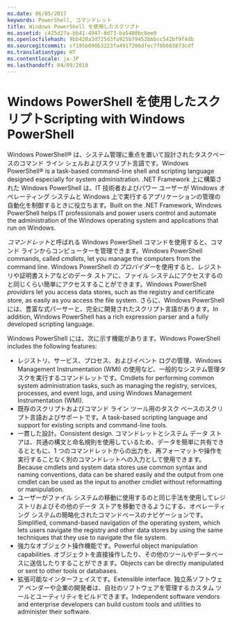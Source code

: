 ```yaml
---
ms.date: 06/05/2017
keywords: PowerShell, コマンドレット
title: Windows PowerShell を使用したスクリプト
ms.assetid: c425d27a-bb41-4947-8d73-ba5480bc8ee0
ms.openlocfilehash: 9bb420a3d725d3fa925b79452bbbcc542bf9f4db
ms.sourcegitcommit: cf195b090b3223fa4917206dfec7f0b603873cdf
ms.translationtype: HT
ms.contentlocale: ja-JP
ms.lasthandoff: 04/09/2018
---
```

# <a name="scripting-with-windows-powershell"></a><span data-ttu-id="2c873-103">Windows PowerShell を使用したスクリプト</span><span class="sxs-lookup"><span data-stu-id="2c873-103">Scripting with Windows PowerShell</span></span>

<span data-ttu-id="2c873-104">Windows PowerShell® は、システム管理に重点を置いて設計されたタスクベースのコマンド ライン シェルおよびスクリプト言語です。</span><span class="sxs-lookup"><span data-stu-id="2c873-104">Windows PowerShell® is a task-based command-line shell and scripting language designed especially for system administration.</span></span> <span data-ttu-id="2c873-105">.NET Framework 上に構築された Windows PowerShell は、IT 技術者およびパワー ユーザーが Windows オペレーティング システムと Windows 上で実行するアプリケーションの管理の自動化を制御するときに役立ちます。</span><span class="sxs-lookup"><span data-stu-id="2c873-105">Built on the .NET Framework, Windows PowerShell helps IT professionals and power users control and automate the administration of the Windows operating system and applications that run on Windows.</span></span>

<span data-ttu-id="2c873-106">*コマンドレット*と呼ばれる Windows PowerShell コマンドを使用すると、コマンド ラインからコンピューターを管理できます。</span><span class="sxs-lookup"><span data-stu-id="2c873-106">Windows PowerShell commands, called *cmdlets*, let you manage the computers from the command line.</span></span> <span data-ttu-id="2c873-107">Windows PowerShell の*プロバイダー*を使用すると、レジストリや証明書ストアなどのデータ ストアに、ファイル システムにアクセスするのと同じくらい簡単にアクセスすることができます。</span><span class="sxs-lookup"><span data-stu-id="2c873-107">Windows PowerShell *providers* let you access data stores, such as the registry and certificate store, as easily as you access the file system.</span></span> <span data-ttu-id="2c873-108">さらに、Windows PowerShell には、豊富な式パーサーと、完全に開発されたスクリプト言語があります。</span><span class="sxs-lookup"><span data-stu-id="2c873-108">In addition, Windows PowerShell has a rich expression parser and a fully developed scripting language.</span></span>

<span data-ttu-id="2c873-109">Windows PowerShell には、次に示す機能があります。</span><span class="sxs-lookup"><span data-stu-id="2c873-109">Windows PowerShell includes the following features:</span></span>

- <span data-ttu-id="2c873-110">レジストリ、サービス、プロセス、およびイベント ログの管理、Windows Management Instrumentation (WMI) の使用など、一般的なシステム管理タスクを実行するコマンドレットです。</span><span class="sxs-lookup"><span data-stu-id="2c873-110">Cmdlets for performing common system administration tasks, such as managing the registry, services, processes, and event logs, and using Windows Management Instrumentation (WMI).</span></span>
- <span data-ttu-id="2c873-111">既存のスクリプトおよびコマンド ライン ツール用のタスク ベースのスクリプト言語およびサポートです。</span><span class="sxs-lookup"><span data-stu-id="2c873-111">A task-based scripting language and support for existing scripts and command-line tools.</span></span>
- <span data-ttu-id="2c873-112">一貫した設計。</span><span class="sxs-lookup"><span data-stu-id="2c873-112">Consistent design.</span></span> <span data-ttu-id="2c873-113">コマンドレットとシステム データ ストアは、共通の構文と命名規則を使用しているため、データを簡単に共有できるとともに、1 つのコマンドレットからの出力を、再フォーマットや操作を実行することなく別のコマンドレットへの入力として使用できます。</span><span class="sxs-lookup"><span data-stu-id="2c873-113">Because cmdlets and system data stores use common syntax and naming conventions, data can be shared easily and the output from one cmdlet can be used as the input to another cmdlet without reformatting or manipulation.</span></span>
- <span data-ttu-id="2c873-114">ユーザーがファイル システムの移動に使用するのと同じ手法を使用してレジストリおよびその他のデータ ストアを移動できるようにする、オペレーティング システムの簡略化されたコマンドベースのナビゲーションです。</span><span class="sxs-lookup"><span data-stu-id="2c873-114">Simplified, command-based navigation of the operating system, which lets users navigate the registry and other data stores by using the same techniques that they use to navigate the file system.</span></span>
- <span data-ttu-id="2c873-115">強力なオブジェクト操作機能です。</span><span class="sxs-lookup"><span data-stu-id="2c873-115">Powerful object manipulation capabilities.</span></span> <span data-ttu-id="2c873-116">オブジェクトを直接操作したり、その他のツールやデータベースに送信したりすることができます。</span><span class="sxs-lookup"><span data-stu-id="2c873-116">Objects can be directly manipulated or sent to other tools or databases.</span></span>
- <span data-ttu-id="2c873-117">拡張可能なインターフェイスです。</span><span class="sxs-lookup"><span data-stu-id="2c873-117">Extensible interface.</span></span> <span data-ttu-id="2c873-118">独立系ソフトウェア ベンダーや企業の開発者は、自社のソフトウェアを管理するカスタム ツールとユーティリティをビルドできます。</span><span class="sxs-lookup"><span data-stu-id="2c873-118">Independent software vendors and enterprise developers can build custom tools and utilities to administer their software.</span></span>